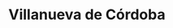 ---
title: Villanueva de Córdoba
url: /villanueva-de-cordoba/
latitude: 38.324
longitude: -4.633
---
